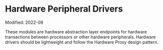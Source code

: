 # Hardware Peripheral Drivers

Modified: 2022-09

These modules are hardware abstraction layer endpoints for hardware transactions between processors or other hardware peripherals. Hardware drivers should be lightweight and follow the Hardware Proxy design pattern.